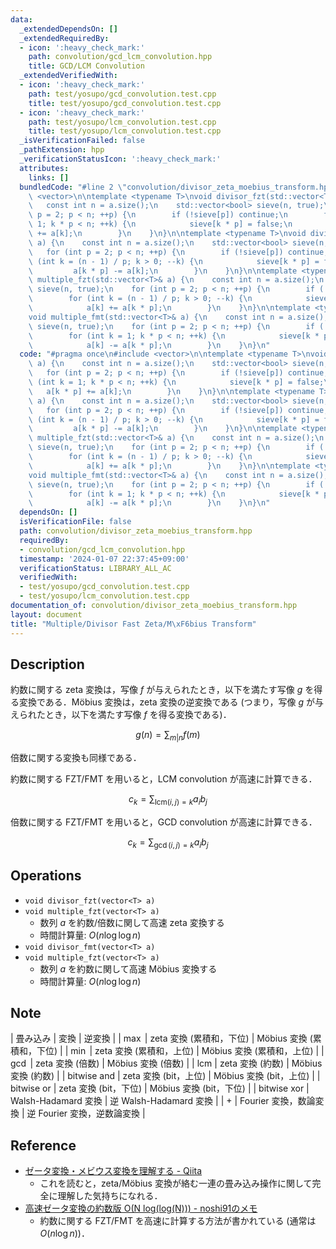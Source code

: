 ```yaml
---
data:
  _extendedDependsOn: []
  _extendedRequiredBy:
  - icon: ':heavy_check_mark:'
    path: convolution/gcd_lcm_convolution.hpp
    title: GCD/LCM Convolution
  _extendedVerifiedWith:
  - icon: ':heavy_check_mark:'
    path: test/yosupo/gcd_convolution.test.cpp
    title: test/yosupo/gcd_convolution.test.cpp
  - icon: ':heavy_check_mark:'
    path: test/yosupo/lcm_convolution.test.cpp
    title: test/yosupo/lcm_convolution.test.cpp
  _isVerificationFailed: false
  _pathExtension: hpp
  _verificationStatusIcon: ':heavy_check_mark:'
  attributes:
    links: []
  bundledCode: "#line 2 \"convolution/divisor_zeta_moebius_transform.hpp\"\n#include\
    \ <vector>\n\ntemplate <typename T>\nvoid divisor_fzt(std::vector<T>& a) {\n \
    \   const int n = a.size();\n    std::vector<bool> sieve(n, true);\n    for (int\
    \ p = 2; p < n; ++p) {\n        if (!sieve[p]) continue;\n        for (int k =\
    \ 1; k * p < n; ++k) {\n            sieve[k * p] = false;\n            a[k * p]\
    \ += a[k];\n        }\n    }\n}\n\ntemplate <typename T>\nvoid divisor_fmt(std::vector<T>&\
    \ a) {\n    const int n = a.size();\n    std::vector<bool> sieve(n, true);\n \
    \   for (int p = 2; p < n; ++p) {\n        if (!sieve[p]) continue;\n        for\
    \ (int k = (n - 1) / p; k > 0; --k) {\n            sieve[k * p] = false;\n   \
    \         a[k * p] -= a[k];\n        }\n    }\n}\n\ntemplate <typename T>\nvoid\
    \ multiple_fzt(std::vector<T>& a) {\n    const int n = a.size();\n    std::vector<bool>\
    \ sieve(n, true);\n    for (int p = 2; p < n; ++p) {\n        if (!sieve[p]) continue;\n\
    \        for (int k = (n - 1) / p; k > 0; --k) {\n            sieve[k * p] = false;\n\
    \            a[k] += a[k * p];\n        }\n    }\n}\n\ntemplate <typename T>\n\
    void multiple_fmt(std::vector<T>& a) {\n    const int n = a.size();\n    std::vector<bool>\
    \ sieve(n, true);\n    for (int p = 2; p < n; ++p) {\n        if (!sieve[p]) continue;\n\
    \        for (int k = 1; k * p < n; ++k) {\n            sieve[k * p] = false;\n\
    \            a[k] -= a[k * p];\n        }\n    }\n}\n"
  code: "#pragma once\n#include <vector>\n\ntemplate <typename T>\nvoid divisor_fzt(std::vector<T>&\
    \ a) {\n    const int n = a.size();\n    std::vector<bool> sieve(n, true);\n \
    \   for (int p = 2; p < n; ++p) {\n        if (!sieve[p]) continue;\n        for\
    \ (int k = 1; k * p < n; ++k) {\n            sieve[k * p] = false;\n         \
    \   a[k * p] += a[k];\n        }\n    }\n}\n\ntemplate <typename T>\nvoid divisor_fmt(std::vector<T>&\
    \ a) {\n    const int n = a.size();\n    std::vector<bool> sieve(n, true);\n \
    \   for (int p = 2; p < n; ++p) {\n        if (!sieve[p]) continue;\n        for\
    \ (int k = (n - 1) / p; k > 0; --k) {\n            sieve[k * p] = false;\n   \
    \         a[k * p] -= a[k];\n        }\n    }\n}\n\ntemplate <typename T>\nvoid\
    \ multiple_fzt(std::vector<T>& a) {\n    const int n = a.size();\n    std::vector<bool>\
    \ sieve(n, true);\n    for (int p = 2; p < n; ++p) {\n        if (!sieve[p]) continue;\n\
    \        for (int k = (n - 1) / p; k > 0; --k) {\n            sieve[k * p] = false;\n\
    \            a[k] += a[k * p];\n        }\n    }\n}\n\ntemplate <typename T>\n\
    void multiple_fmt(std::vector<T>& a) {\n    const int n = a.size();\n    std::vector<bool>\
    \ sieve(n, true);\n    for (int p = 2; p < n; ++p) {\n        if (!sieve[p]) continue;\n\
    \        for (int k = 1; k * p < n; ++k) {\n            sieve[k * p] = false;\n\
    \            a[k] -= a[k * p];\n        }\n    }\n}\n"
  dependsOn: []
  isVerificationFile: false
  path: convolution/divisor_zeta_moebius_transform.hpp
  requiredBy:
  - convolution/gcd_lcm_convolution.hpp
  timestamp: '2024-01-07 22:37:45+09:00'
  verificationStatus: LIBRARY_ALL_AC
  verifiedWith:
  - test/yosupo/gcd_convolution.test.cpp
  - test/yosupo/lcm_convolution.test.cpp
documentation_of: convolution/divisor_zeta_moebius_transform.hpp
layout: document
title: "Multiple/Divisor Fast Zeta/M\xF6bius Transform"
---
```


## Description

約数に関する zeta 変換は，写像 $f$ が与えられたとき，以下を満たす写像 $g$ を得る変換である．Möbius 変換は，zeta 変換の逆変換である (つまり，写像 $g$ が与えられたとき，以下を満たす写像 $f$ を得る変換である)．

$$
g(n) = \sum_{m | n} f(m)
$$

倍数に関する変換も同様である．

約数に関する FZT/FMT を用いると，LCM convolution が高速に計算できる．

$$
c_k = \sum_{\mathrm{lcm}(i,j)=k} a_i b_j
$$

倍数に関する FZT/FMT を用いると，GCD convolution が高速に計算できる．

$$
c_k = \sum_{\gcd(i,j)=k} a_i b_j
$$

## Operations

- `void divisor_fzt(vector<T> a)`
- `void multiple_fzt(vector<T> a)`
    - 数列 $a$ を約数/倍数に関して高速 zeta 変換する
    - 時間計算量: $O(n\log\log n)$
- `void divisor_fmt(vector<T> a)`
- `void multiple_fzt(vector<T> a)`
    - 数列 $a$ を約数に関して高速 Möbius 変換する
    - 時間計算量: $O(n\log\log n)$

## Note

| 畳み込み | 変換 | 逆変換 |
| $\max$ | zeta 変換 (累積和，下位) | Möbius 変換 (累積和，下位) |
| $\min$ | zeta 変換 (累積和，上位) | Möbius 変換 (累積和，上位) |
| $\gcd$ | zeta 変換 (倍数) | Möbius 変換 (倍数) |
| $\mathrm{lcm}$ | zeta 変換 (約数) | Möbius 変換 (約数) |
| $\mathrm{bitwise\ and}$ | zeta 変換 (bit，上位) | Möbius 変換 (bit，上位) |
| $\mathrm{bitwise\ or}$ | zeta 変換 (bit，下位) | Möbius 変換 (bit，下位) |
| $\mathrm{bitwise\ xor}$ | Walsh-Hadamard 変換 | 逆 Walsh-Hadamard 変換 |
| $+$ | Fourier 変換，数論変換 | 逆 Fourier 変換，逆数論変換 |

## Reference

- [ゼータ変換・メビウス変換を理解する - Qiita](https://qiita.com/convexineq/items/afc84dfb9ee4ec4a67d5)
    - これを読むと，zeta/Möbius 変換が絡む一連の畳み込み操作に関して完全に理解した気持ちになれる．
- [高速ゼータ変換の約数版 O(N log(log(N))) - noshi91のメモ](https://noshi91.hatenablog.com/entry/2018/12/27/121649)
    - 約数に関する FZT/FMT を高速に計算する方法が書かれている (通常は $O(n\log n)$)．